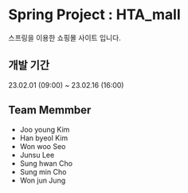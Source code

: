 # Spring Project : HTA_mall
스프링을 이용한 쇼핑몰 사이트 입니다.

## 개발 기간
23.02.01 (09:00) ~ 23.02.16 (16:00)

## Team Memmber
- Joo young Kim
- Han byeol Kim
- Won woo Seo
- Junsu Lee
- Sung hwan Cho
- Sung min Cho
- Won jun Jung


